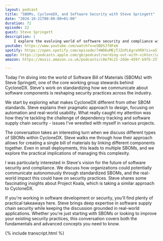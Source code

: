 ```yaml
---
layout: podcast
title: "SBOMs, CycloneDX, and Software Security with Steve Springett"
date: "2024-10-21T00:00:00+01:00"
duration: 72
episode: 22
guest: Steve Springett
description: |
    I explore the evolving world of software security and compliance with Steve Springett, diving into how SBOMs and CycloneDX are reshaping how we track and secure our software supply chains. We discuss practical approaches to implementing these tools and the real impact they're having on enterprise security.
youtube: https://www.youtube.com/watch?v=oSBDSJf0FeA
spotify: https://open.spotify.com/episode/74WD6uMEjTJZnPL6grxhR9?si=a51f89c310444f0c
apple: https://podcasts.apple.com/gb/podcast/nerding-out-with-viktor/id1722663295?i=1000673783333
amazon: https://music.amazon.co.uk/podcasts/c8e79c21-2dde-4597-b9fb-257ecbc2bf29/episodes/1fab0c8c-05d1-4cc8-b897-6b86b0619976/nerding-out-with-viktor-sboms-cyclonedx-and-software-security-with-steve-springett

---
```


Today I'm diving into the world of Software Bill of Materials (SBOMs) with Steve Springett, one of the core working group stewards behind CycloneDX. Steve's work on standardizing how we communicate about software components is reshaping security practices across the industry.

We start by exploring what makes CycloneDX different from other SBOM standards. Steve explains their pragmatic approach to design, focusing on automation and real-world usability. What really caught my attention was how they're tackling the challenge of dependency tracking and software supply chain security - issues I've wrestled with myself in various projects.

The conversation takes an interesting turn when we discuss different types of SBOMs within CycloneDX. Steve walks me through how their approach allows for creating a single bill of materials by linking different components together. Even in small deployments, this leads to multiple SBOMs, and we explore the practical implications of managing this complexity.

I was particularly interested in Steve's vision for the future of software security and compliance. We discuss how organizations could potentially communicate autonomously through standardized SBOMs, and the real-world impact this could have on security practices. Steve shares some fascinating insights about Project Koala, which is taking a similar approach to CycloneDX.

If you're working in software development or security, you'll find plenty of practical takeaways here. Steve brings deep expertise in software supply chain security while keeping the discussion grounded in real-world applications. Whether you're just starting with SBOMs or looking to improve your existing security practices, this conversation covers both the fundamentals and advanced concepts you need to know.

{% include transcript.html %}
